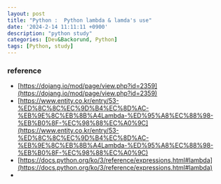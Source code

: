 ```yaml
---
layout: post
title: "Python :  Python lambda & lamda's use"
date: '2024-2-14 11:11:11 +0900'
description: "python study"
categories: [Dev&Backorund, Python]
tags: [Python, study]
---
```



### reference

* [https://dojang.io/mod/page/view.php?id=2359](https://dojang.io/mod/page/view.php?id=2359)
* [https://www.entity.co.kr/entry/53-%ED%8C%8C%EC%9D%B4%EC%8D%AC-%EB%9E%8C%EB%8B%A4Lambda-%ED%95%A8%EC%88%98-%EB%B0%8F-%EC%98%88%EC%A0%9C](https://www.entity.co.kr/entry/53-%ED%8C%8C%EC%9D%B4%EC%8D%AC-%EB%9E%8C%EB%8B%A4Lambda-%ED%95%A8%EC%88%98-%EB%B0%8F-%EC%98%88%EC%A0%9C)
* [https://docs.python.org/ko/3/reference/expressions.html#lambda](https://docs.python.org/ko/3/reference/expressions.html#lambda)
* 